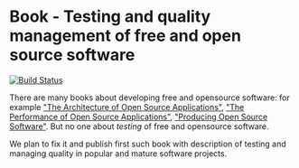 Book - Testing and quality management of free and open source software
======================================================================

[![Build Status](https://travis-ci.org/ligurio/tos-book.svg?branch=master)](https://travis-ci.org/ligurio/tos-book)

There are many books about developing free and opensource software:
for example ["The Architecture of Open Source Applications"](http://aosabook.org),
["The Performance of Open Source Applications"](http://aosabook.org),
["Producing Open Source Software"](http://producingoss.com/).
But no one about *testing* of free and opensource software.

We plan to fix it and publish first such book with
description of testing and managing quality in popular and mature software projects.
